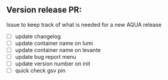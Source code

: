 ## Version release PR:

Issue to keep track of what is needed for a new AQUA release

- [ ] update changelog
- [ ] update container name on lumi
- [ ] update container name on levante
- [ ] update bug report menu
- [ ] update version number on init
- [ ] quick check gsv pin
